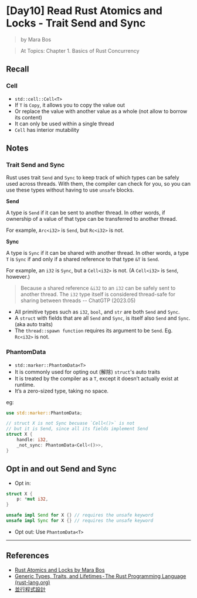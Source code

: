# [Day10] Read Rust Atomics and Locks - Trait Send and Sync

> by Mara Bos

> At Topics: Chapter 1. Basics of Rust Concurrency

## Recall

### Cell

- `std::cell::Cell<T>`
- If `T` is `Copy`, it allows you to copy the value out
- Or replace the value with another value as a whole (not allow to borrow its content)
- It can only be used within a single thread
- `Cell` has interior mutability

## Notes

### Trait Send and Sync

Rust uses trait `Send` and `Sync` to keep track of which types can be safely used across threads. With them, the compiler can check for you, so you can use these types without having to use `unsafe` blocks.

**Send**

A type is `Send` if it can be sent to another thread. In other words, if ownership of a value of that type can be transferred to another thread. 

For example, `Arc<i32>` is `Send`, but `Rc<i32>` is not.

**Sync**

A type is `Sync` if it can be shared with another thread. In other words, a type `T` is `Sync` if and only if a shared reference to that type `&T` is `Send`.

For example, an `i32` is `Sync`, but a `Cell<i32>` is not. (A `Cell<i32>` is `Send`, however.)

> Because a shared reference `&i32` to an `i32` can be safely sent to another thread. The `i32` type itself is considered thread-safe for sharing between threads -- ChatGTP (2023.05)

- All primitive types such as `i32`, `bool`, and `str` are both `Send` and `Sync`.
- A `struct` with fields that are all `Send` and `Sync`, is itself also `Send` and `Sync`. (aka auto traits)
- The `thread::spawn function` requires its argument to be `Send`. Eg. `Rc<i32>` is not.

### PhantomData<T>

- `std::marker::PhantomData<T>`
- It is commonly used for opting out (解除) `struct`'s auto traits
- It is treated by the compiler as a `T`, except it doesn’t actually exist at runtime. 
- It’s a zero-sized type, taking no space.

eg:

```rust
use std::marker::PhantomData;

// struct X is not Sync becuase `Cell<()>` is not
// but it is Send, since all its fields implement Send
struct X {
    handle: i32,
    _not_sync: PhantomData<Cell<()>>,
}
```

## Opt in and out Send and Sync

- Opt in:

```rust
struct X {
    p: *mut i32,
}

unsafe impl Send for X {} // requires the unsafe keyword
unsafe impl Sync for X {} // requires the unsafe keyword
```

- Opt out: Use `PhantomData<T>`

---

## References

- [Rust Atomics and Locks by Mara Bos](https://marabos.nl/atomics/)
- [Generic Types, Traits, and Lifetimes - The Rust Programming Language (rust-lang.org)](https://doc.rust-lang.org/stable/book/ch10-00-generics.html)
- [並行程式設計](https://hackmd.io/@sysprog/concurrency/https%3A%2F%2Fhackmd.io%2F%40sysprog%2FS1AMIFt0D)
